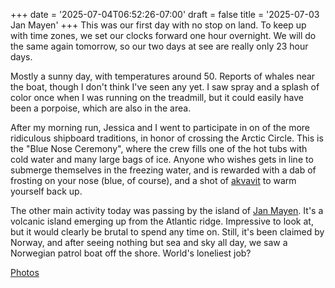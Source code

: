 +++
date = '2025-07-04T06:52:26-07:00'
draft = false
title = '2025-07-03 Jan Mayen'
+++
This was our first day with no stop on land. To keep up with time zones, we set
our clocks forward one hour overnight. We will do the same again tomorrow, so
our two days at see are really only 23 hour days.

Mostly a sunny day, with temperatures around 50. Reports of whales near the
boat, though I don't think I've seen any yet. I saw spray and a splash of color
once when I was running on the treadmill, but it could easily have been a
porpoise, which are also in the area.

After my morning run, Jessica and I went to participate in on of the more
ridiculous shipboard traditions, in honor of crossing the Arctic Circle. This is
the "Blue Nose Ceremony", where the crew fills one of the hot tubs with cold
water and many large bags of ice. Anyone who wishes gets in line to submerge
themselves in the freezing water, and is rewarded with a dab of frosting on your
nose (blue, of course), and a shot of
[akvavit](https://en.wikipedia.org/wiki/Akvavit) to warm yourself back up.

The other main activity today was passing by the island of [Jan
Mayen](https://en.wikipedia.org/wiki/Jan_Mayen). It's a volcanic island emerging
up from the Atlantic ridge. Impressive to look at, but it would clearly be
brutal to spend any time on. Still, it's been claimed by Norway, and after
seeing nothing but sea and sky all day, we saw a Norwegian patrol boat off the
shore. World's loneliest job?

[Photos](https://photos.app.goo.gl/pv96qf1YNXmNcnXN9)
